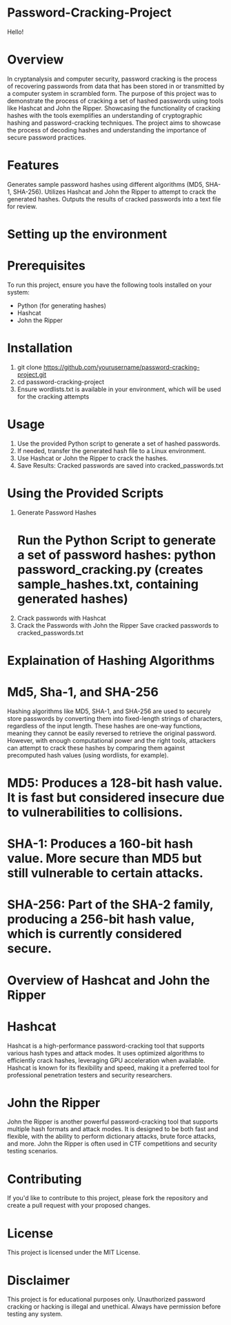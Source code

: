 # Password-Cracking-Project
Hello!
# Overview
In cryptanalysis and computer security, password cracking is the process of recovering passwords from data that has been stored in or transmitted by a computer system in scrambled form. The purpose of this project was to demonstrate the process of cracking a set of hashed passwords using tools like Hashcat and John the Ripper. Showcasing the functionality of cracking hashes with the tools exemplifies an understanding of cryptographic hashing and password-cracking techniques. The project aims to showcase the process of decoding hashes and understanding the importance of secure password practices.
# Features
Generates sample password hashes using different algorithms (MD5, SHA-1, SHA-256).
Utilizes Hashcat and John the Ripper to attempt to crack the generated hashes.
Outputs the results of cracked passwords into a text file for review. 
# Setting up the environment
  # Prerequisites
To run this project, ensure you have the following tools installed on your system:
- Python (for generating hashes)
- Hashcat
- John the Ripper
# Installation
1. git clone https://github.com/yourusername/password-cracking-project.git
2. cd password-cracking-project
3. Ensure wordlists.txt is available in your environment, which will be used for the cracking attempts
# Usage
1. Use the provided Python script to generate a set of hashed passwords.
2. If needed, transfer the generated hash file to a Linux environment.
3. Use Hashcat or John the Ripper to crack the hashes.
4. Save Results: Cracked passwords are saved into cracked_passwords.txt
# Using the Provided Scripts
1. Generate Password Hashes
      # Run the Python Script to generate a set of password hashes: python password_cracking.py (creates sample_hashes.txt, containing generated hashes)
2. Crack passwords with Hashcat
3. Crack the Passwords with John the Ripper
   Save cracked passwords to cracked_passwords.txt
# Explaination of Hashing Algorithms 
 # Md5, Sha-1, and SHA-256
 Hashing algorithms like MD5, SHA-1, and SHA-256 are used to securely store passwords by converting them into fixed-length strings of characters, regardless of the input length. These hashes are one-way functions, meaning they cannot be easily reversed to retrieve the original password. However, with enough computational power and the right tools, attackers can attempt to crack these hashes by comparing them against precomputed hash values (using wordlists, for example).
  # MD5: Produces a 128-bit hash value. It is fast but considered insecure due to vulnerabilities to collisions.
  # SHA-1: Produces a 160-bit hash value. More secure than MD5 but still vulnerable to certain attacks.
  # SHA-256: Part of the SHA-2 family, producing a 256-bit hash value, which is currently considered secure.
# Overview of Hashcat and John the Ripper
  # Hashcat 
  Hashcat is a high-performance password-cracking tool that supports various hash types and attack modes. It uses optimized algorithms to efficiently crack hashes, leveraging GPU acceleration when available. Hashcat is known for its flexibility and speed, making it a preferred tool for professional penetration testers and security researchers.
  # John the Ripper
  John the Ripper is another powerful password-cracking tool that supports multiple hash formats and attack modes. It is designed to be both fast and flexible, with the ability to perform dictionary attacks, brute force attacks, and more. John the Ripper is often used in CTF competitions and security testing scenarios.
# Contributing
If you'd like to contribute to this project, please fork the repository and create a pull request with your proposed changes.
# License
This project is licensed under the MIT License.
# Disclaimer
This project is for educational purposes only. Unauthorized password cracking or hacking is illegal and unethical. Always have permission before testing any system.

